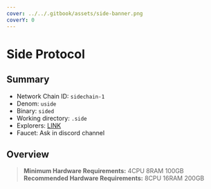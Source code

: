 ```yaml
---
cover: ../../.gitbook/assets/side-banner.png
coverY: 0
---
```


# Side Protocol

## Summary

* Network Chain ID: `sidechain-1`
* Denom: `uside`
* Binary: `sided`
* Working directory: `.side`
* Explorers: [LINK](https://side.explorers.guru/)
* Faucet: Ask in discord channel

## Overview

> **Minimum Hardware Requirements:** 4CPU 8RAM 100GB \
> **Recommended Hardware Requirements:** 8CPU 16RAM 200GB
